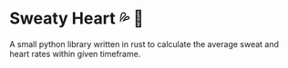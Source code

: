 # Sweaty Heart 💦 💖

A small python library written in rust to calculate the average sweat and heart rates within given timeframe.
